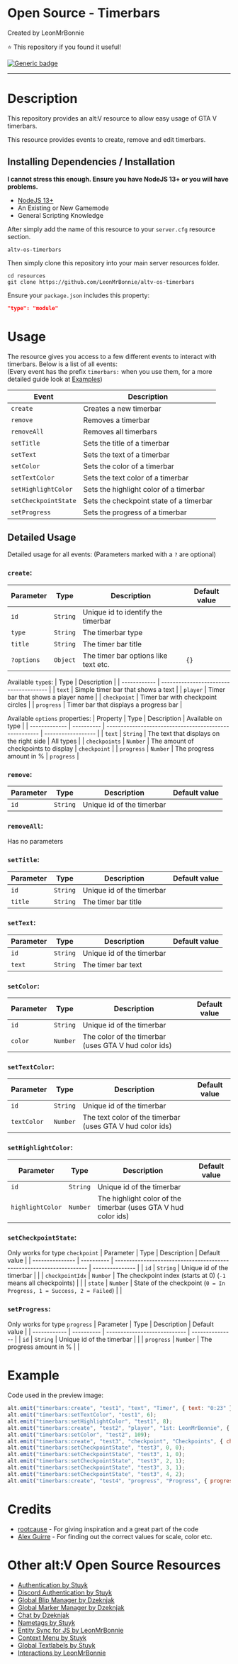 # Open Source - Timerbars

Created by LeonMrBonnie

⭐ This repository if you found it useful!

[![Generic badge](https://img.shields.io/badge/.altv_Installer%3F-Yes!-4E753E.svg)](https://shields.io/)

---

# Description

This repository provides an alt:V resource to allow easy usage of GTA V timerbars.

This resource provides events to create, remove and edit timerbars.

## Installing Dependencies / Installation

**I cannot stress this enough. Ensure you have NodeJS 13+ or you will have problems.**

-   [NodeJS 13+](https://nodejs.org/en/download/current/)
-   An Existing or New Gamemode
-   General Scripting Knowledge


After simply add the name of this resource to your `server.cfg` resource section.

`altv-os-timerbars`

Then simply clone this repository into your main server resources folder.

```
cd resources
git clone https://github.com/LeonMrBonnie/altv-os-timerbars
```

Ensure your `package.json` includes this property:

```json
"type": "module"
```

# Usage

The resource gives you access to a few different events to interact with timerbars. Below is a list of all events:<br>
(Every event has the prefix `timerbars:` when you use them, for a more detailed guide look at [Examples](#examples))

| Event                | Description                             |
| -------------------- | --------------------------------------- |
| `create`             | Creates a new timerbar                  |
| `remove`             | Removes a timerbar                      |
| `removeAll`          | Removes all timerbars                   |
| `setTitle`           | Sets the title of a timerbar            |
| `setText`            | Sets the text of a timerbar             |
| `setColor`           | Sets the color of a timerbar            |
| `setTextColor`       | Sets the text color of a timerbar       |
| `setHighlightColor`  | Sets the highlight color of a timerbar  |
| `setCheckpointState` | Sets the checkpoint state of a timerbar |
| `setProgress`        | Sets the progress of a timerbar         |

## Detailed Usage

Detailed usage for all events: (Parameters marked with a `?` are optional)

### `create`:
| Parameter    | Type       | Description                                            | Default value   |
| ------------ | ---------- | ------------------------------------------------------ | --------------- |
| `id`         | `String`   | Unique id to identify the timerbar                     |                 |
| `type`       | `String`   | The timerbar type                                      |                 |
| `title`      | `String`   | The timer bar title                                    |                 |
| `?options`   | `Object`   | The timer bar options like text etc.                   | `{}`            |

Available `type`s:
| Type         | Description                            |
| ------------ | -------------------------------------- |
| `text`       | Simple timer bar that shows a text     |
| `player`     | Timer bar that shows a player name     |
| `checkpoint` | Timer bar with checkpoint circles      |
| `progress`   | Timer bar that displays a progress bar |

Available `options` properties:
| Property      | Type       | Description                                            | Available on type  |
| ------------- | ---------- | ------------------------------------------------------ | ------------------ |
| `text`        | `String`   | The text that displays on the right side               | All types          |
| `checkpoints` | `Number`   | The amount of checkpoints to display                   | `checkpoint`       |
| `progress`    | `Number`   | The progress amount in %                               | `progress`         |

### `remove`:
| Parameter    | Type       | Description                                            | Default value   |
| ------------ | ---------- | ------------------------------------------------------ | --------------- |
| `id`         | `String`   | Unique id of the timerbar                              |                 |

### `removeAll`:
Has no parameters

### `setTitle`:
| Parameter    | Type       | Description                                            | Default value   |
| ------------ | ---------- | ------------------------------------------------------ | --------------- |
| `id`         | `String`   | Unique id of the timerbar                              |                 |
| `title`      | `String`   | The timer bar title                                    |                 |

### `setText`:
| Parameter    | Type       | Description                                            | Default value   |
| ------------ | ---------- | ------------------------------------------------------ | --------------- |
| `id`         | `String`   | Unique id of the timerbar                              |                 |
| `text`       | `String`    | The timer bar text                                    |                 |

### `setColor`:
| Parameter    | Type       | Description                                            | Default value   |
| ------------ | ---------- | ------------------------------------------------------ | --------------- |
| `id`         | `String`   | Unique id of the timerbar                              |                 |
| `color`      | `Number`   | The color of the timerbar (uses GTA V hud color ids)   |                 |

### `setTextColor`:
| Parameter    | Type       | Description                                                 | Default value   |
| ------------ | ---------- | ----------------------------------------------------------- | --------------- |
| `id`         | `String`   | Unique id of the timerbar                                   |                 |
| `textColor`  | `Number`   | The text color of the timerbar (uses GTA V hud color ids)   |                 |

### `setHighlightColor`:
| Parameter        | Type       | Description                                                      | Default value   |
| ---------------- | ---------- | ---------------------------------------------------------------- | --------------- |
| `id`             | `String`   | Unique id of the timerbar                                        |                 |
| `highlightColor` | `Number`   | The highlight color of the timerbar (uses GTA V hud color ids)   |                 |

### `setCheckpointState`:
Only works for type `checkpoint`
| Parameter       | Type       | Description                                                          | Default value   |
| --------------- | ---------- | -------------------------------------------------------------------- | --------------- |
| `id`            | `String`   | Unique id of the timerbar                                            |                 |
| `checkpointIdx` | `Number`   | The checkpoint index (starts at 0) (`-1` means all checkpoints)      |                 |
| `state`         | `Number`   | State of the checkpoint (`0 = In Progress, 1 = Success, 2 = Failed`) |                 |

### `setProgress`:
Only works for type `progress`
| Parameter    | Type       | Description                  | Default value   |
| ------------ | ---------- | ---------------------------- | --------------- |
| `id`         | `String`   | Unique id of the timerbar    |                 |
| `progress`   | `Number`   | The progress amount in %     |                 |

# Example

Code used in the preview image:
```js
alt.emit("timerbars:create", "test1", "text", "Timer", { text: "0:23" });
alt.emit("timerbars:setTextColor", "test1", 6);
alt.emit("timerbars:setHighlightColor", "test1", 8);
alt.emit("timerbars:create", "test2", "player", "1st: LeonMrBonnie", { text: "5 Kills" });
alt.emit("timerbars:setColor", "test2", 109);
alt.emit("timerbars:create", "test3", "checkpoint", "Checkpoints", { checkpoints: 5 });
alt.emit("timerbars:setCheckpointState", "test3", 0, 0);
alt.emit("timerbars:setCheckpointState", "test3", 1, 0);
alt.emit("timerbars:setCheckpointState", "test3", 2, 1);
alt.emit("timerbars:setCheckpointState", "test3", 3, 1);
alt.emit("timerbars:setCheckpointState", "test3", 4, 2);
alt.emit("timerbars:create", "test4", "progress", "Progress", { progress: 35 });
```

# Credits

-   [rootcause](https://rage.mp/files/file/327-timer-bars-2/) - For giving inspiration and a great part of the code
-   [Alex Guirre](https://github.com/alexguirre) - For finding out the correct values for scale, color etc.

# Other alt:V Open Source Resources

-   [Authentication by Stuyk](https://github.com/Stuyk/altv-os-auth)
-   [Discord Authentication by Stuyk](https://github.com/Stuyk/altv-discord-auth)
-   [Global Blip Manager by Dzeknjak](https://github.com/jovanivanovic/altv-os-global-blip-manager)
-   [Global Marker Manager by Dzeknjak](https://github.com/jovanivanovic/altv-os-global-marker-manager)
-   [Chat by Dzeknjak](https://github.com/jovanivanovic/altv-os-chat)
-   [Nametags by Stuyk](https://github.com/Stuyk/altv-os-nametags)
-   [Entity Sync for JS by LeonMrBonnie](https://github.com/LeonMrBonnie/altv-os-js-entitysync)
-   [Context Menu by Stuyk](https://github.com/Stuyk/altv-os-context-menu)
-   [Global Textlabels by Stuyk](https://github.com/Stuyk/altv-os-global-textlabels)
-   [Interactions by LeonMrBonnie](https://github.com/LeonMrBonnie/altv-os-interactions)